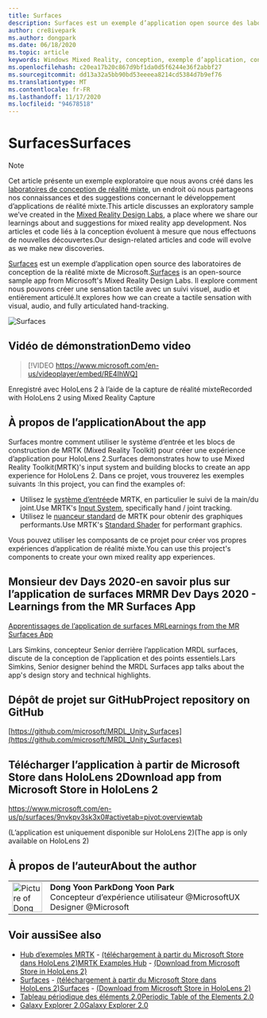 ```yaml
---
title: Surfaces
description: Surfaces est un exemple d’application open source des laboratoires de conception de la réalité mixte de Microsoft. Il explore comment nous pouvons créer une sensation tactile avec un suivi visuel, audio et entièrement articulé.
author: cre8ivepark
ms.author: dongpark
ms.date: 06/18/2020
ms.topic: article
keywords: Windows Mixed Reality, conception, exemple d’application, contrôles, MRTK, kit de préversion de réalité mixte, Unity, exemples d’applications, exemples d’applications, open source, Microsoft Store, HoloLens, casque de réalité mixte, casque Windows Mixed realisation, casque de réalité virtuelle
ms.openlocfilehash: c20ea17b20c867d9bf1da0d5f6244e36f2abbf27
ms.sourcegitcommit: dd13a32a5bb90bd53eeeea8214cd5384d7b9ef76
ms.translationtype: MT
ms.contentlocale: fr-FR
ms.lasthandoff: 11/17/2020
ms.locfileid: "94678518"
---
```

# <a name="surfaces"></a><span data-ttu-id="a11b4-105">Surfaces</span><span class="sxs-lookup"><span data-stu-id="a11b4-105">Surfaces</span></span>

>[!NOTE]
><span data-ttu-id="a11b4-106">Cet article présente un exemple exploratoire que nous avons créé dans les [laboratoires de conception de réalité mixte](https://github.com/Microsoft/MRDesignLabs_Unity), un endroit où nous partageons nos connaissances et des suggestions concernant le développement d’applications de réalité mixte.</span><span class="sxs-lookup"><span data-stu-id="a11b4-106">This article discusses an exploratory sample we’ve created in the [Mixed Reality Design Labs](https://github.com/Microsoft/MRDesignLabs_Unity), a place where we share our learnings about and suggestions for mixed reality app development.</span></span> <span data-ttu-id="a11b4-107">Nos articles et code liés à la conception évoluent à mesure que nous effectuons de nouvelles découvertes.</span><span class="sxs-lookup"><span data-stu-id="a11b4-107">Our design-related articles and code will evolve as we make new discoveries.</span></span>

<span data-ttu-id="a11b4-108">[Surfaces](https://github.com/microsoft/MRDL_Unity_Surfaces)  est un exemple d’application open source des laboratoires de conception de la réalité mixte de Microsoft.</span><span class="sxs-lookup"><span data-stu-id="a11b4-108">[Surfaces](https://github.com/microsoft/MRDL_Unity_Surfaces)  is an open-source sample app from Microsoft's Mixed Reality Design Labs.</span></span> <span data-ttu-id="a11b4-109">Il explore comment nous pouvons créer une sensation tactile avec un suivi visuel, audio et entièrement articulé.</span><span class="sxs-lookup"><span data-stu-id="a11b4-109">It explores how we can create a tactile sensation with visual, audio, and fully articulated hand-tracking.</span></span>

![Surfaces](images/MRDL_Surfaces_1.jpg)

## <a name="demo-video"></a><span data-ttu-id="a11b4-111">Vidéo de démonstration</span><span class="sxs-lookup"><span data-stu-id="a11b4-111">Demo video</span></span> 
> [!VIDEO https://www.microsoft.com/en-us/videoplayer/embed/RE4IhWQ]

<span data-ttu-id="a11b4-112">Enregistré avec HoloLens 2 à l’aide de la capture de réalité mixte</span><span class="sxs-lookup"><span data-stu-id="a11b4-112">Recorded with HoloLens 2 using Mixed Reality Capture</span></span>

## <a name="about-the-app"></a><span data-ttu-id="a11b4-113">À propos de l’application</span><span class="sxs-lookup"><span data-stu-id="a11b4-113">About the app</span></span>
<span data-ttu-id="a11b4-114">Surfaces montre comment utiliser le système d’entrée et les blocs de construction de MRTK (Mixed Reality Toolkit) pour créer une expérience d’application pour HoloLens 2.</span><span class="sxs-lookup"><span data-stu-id="a11b4-114">Surfaces demonstrates how to use Mixed Reality Toolkit(MRTK)'s input system and building blocks to create an app experience for HoloLens 2.</span></span> <span data-ttu-id="a11b4-115">Dans ce projet, vous trouverez les exemples suivants :</span><span class="sxs-lookup"><span data-stu-id="a11b4-115">In this project, you can find the examples of:</span></span>
- <span data-ttu-id="a11b4-116">Utilisez le [système d’entrée](https://microsoft.github.io/MixedRealityToolkit-Unity/Documentation/Input/Overview.html)de MRTK, en particulier le suivi de la main/du joint.</span><span class="sxs-lookup"><span data-stu-id="a11b4-116">Use MRTK's [Input System](https://microsoft.github.io/MixedRealityToolkit-Unity/Documentation/Input/Overview.html), specifically hand / joint tracking.</span></span>
- <span data-ttu-id="a11b4-117">Utilisez le [nuanceur standard](https://microsoft.github.io/MixedRealityToolkit-Unity/Documentation/README_MRTKStandardShader.html) de MRTK pour obtenir des graphiques performants.</span><span class="sxs-lookup"><span data-stu-id="a11b4-117">Use MRTK's [Standard Shader](https://microsoft.github.io/MixedRealityToolkit-Unity/Documentation/README_MRTKStandardShader.html) for performant graphics.</span></span>

<span data-ttu-id="a11b4-118">Vous pouvez utiliser les composants de ce projet pour créer vos propres expériences d’application de réalité mixte.</span><span class="sxs-lookup"><span data-stu-id="a11b4-118">You can use this project's components to create your own mixed reality app experiences.</span></span>

## <a name="mr-dev-days-2020---learnings-from-the-mr-surfaces-app"></a><span data-ttu-id="a11b4-119">Monsieur dev Days 2020-en savoir plus sur l’application de surfaces MR</span><span class="sxs-lookup"><span data-stu-id="a11b4-119">MR Dev Days 2020 - Learnings from the MR Surfaces App</span></span>
[<span data-ttu-id="a11b4-120">Apprentissages de l’application de surfaces MR</span><span class="sxs-lookup"><span data-stu-id="a11b4-120">Learnings from the MR Surfaces App</span></span>](https://channel9.msdn.com/Shows/Docs-Mixed-Reality/Learnings-from-the-MR-Surfaces-App)

<span data-ttu-id="a11b4-121">Lars Simkins, concepteur Senior derrière l’application MRDL surfaces, discute de la conception de l’application et des points essentiels.</span><span class="sxs-lookup"><span data-stu-id="a11b4-121">Lars Simkins, Senior designer behind the MRDL Surfaces app talks about the app's design story and technical highlights.</span></span>

## <a name="project-repository-on-github"></a><span data-ttu-id="a11b4-122">Dépôt de projet sur GitHub</span><span class="sxs-lookup"><span data-stu-id="a11b4-122">Project repository on GitHub</span></span>
[https://github.com/microsoft/MRDL_Unity_Surfaces](https://github.com/microsoft/MRDL_Unity_Surfaces)

## <a name="download-app-from-microsoft-store-in-hololens-2"></a><span data-ttu-id="a11b4-123">Télécharger l’application à partir de Microsoft Store dans HoloLens 2</span><span class="sxs-lookup"><span data-stu-id="a11b4-123">Download app from Microsoft Store in HoloLens 2</span></span>
https://www.microsoft.com/en-us/p/surfaces/9nvkpv3sk3x0#activetab=pivot:overviewtab

<span data-ttu-id="a11b4-124">(L’application est uniquement disponible sur HoloLens 2)</span><span class="sxs-lookup"><span data-stu-id="a11b4-124">(The app is only available on HoloLens 2)</span></span>

## <a name="about-the-author"></a><span data-ttu-id="a11b4-125">À propos de l’auteur</span><span class="sxs-lookup"><span data-stu-id="a11b4-125">About the author</span></span>

<table style="border-collapse:collapse" padding-left="0px">
<tr>
<td style="border-style: none" width="60px"><img alt="Picture of Dong Yoon Park" width="60" height="60" src="images/dongyoonpark.jpg"></td>
<td style="border-style: none"><span data-ttu-id="a11b4-126"><b>Dong Yoon Park</b></span><span class="sxs-lookup"><span data-stu-id="a11b4-126"><b>Dong Yoon Park</b></span></span><br><span data-ttu-id="a11b4-127">Concepteur d’expérience utilisateur @Microsoft</span><span class="sxs-lookup"><span data-stu-id="a11b4-127">UX Designer @Microsoft</span></span></td>
</tr>
</table>

## <a name="see-also"></a><span data-ttu-id="a11b4-128">Voir aussi</span><span class="sxs-lookup"><span data-stu-id="a11b4-128">See also</span></span>

* <span data-ttu-id="a11b4-129">[Hub d’exemples MRTK](https://microsoft.github.io/MixedRealityToolkit-Unity/Documentation/README_ExampleHub.html) - [(téléchargement à partir du Microsoft Store dans HoloLens 2)](https://www.microsoft.com/en-us/p/mrtk-examples-hub/9mv8c39l2sj4)</span><span class="sxs-lookup"><span data-stu-id="a11b4-129">[MRTK Examples Hub](https://microsoft.github.io/MixedRealityToolkit-Unity/Documentation/README_ExampleHub.html) - [(Download from Microsoft Store in HoloLens 2)](https://www.microsoft.com/en-us/p/mrtk-examples-hub/9mv8c39l2sj4)</span></span>
* <span data-ttu-id="a11b4-130">[Surfaces](sampleapp-surfaces.md) - [(téléchargement à partir du Microsoft Store dans HoloLens 2)](https://www.microsoft.com/en-us/p/surfaces/9nvkpv3sk3x0)</span><span class="sxs-lookup"><span data-stu-id="a11b4-130">[Surfaces](sampleapp-surfaces.md) - [(Download from Microsoft Store in HoloLens 2)](https://www.microsoft.com/en-us/p/surfaces/9nvkpv3sk3x0)</span></span>
* [<span data-ttu-id="a11b4-131">Tableau périodique des éléments 2.0</span><span class="sxs-lookup"><span data-stu-id="a11b4-131">Periodic Table of the Elements 2.0</span></span>](https://medium.com/@dongyoonpark/bringing-the-periodic-table-of-the-elements-app-to-hololens-2-with-mrtk-v2-a6e3d8362158)
* [<span data-ttu-id="a11b4-132">Galaxy Explorer 2.0</span><span class="sxs-lookup"><span data-stu-id="a11b4-132">Galaxy Explorer 2.0</span></span>](galaxy-explorer-update.md)
